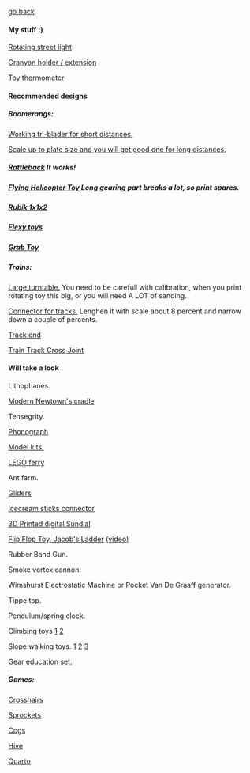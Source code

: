 [go back](../README.md)

#### My stuff :)

[Rotating street light](https://www.thingiverse.com/thing:4544608)

[Cranyon holder / extension](https://www.thingiverse.com/thing:4552610)

[Toy thermometer](https://www.thingiverse.com/thing:4545579)

#### Recommended designs

##### Boomerangs: 

[Working tri-blader for short distances.](https://www.thingiverse.com/thing:1060139)

[Scale up to plate size and you will get good one for long distances. ](https://www.thingiverse.com/thing:28662)

##### [Rattleback](https://www.thingiverse.com/thing:1698598) It works!

##### [Flying Helicopter Toy](https://www.thingiverse.com/thing:1885007) Long gearing part breaks a lot, so print spares.

##### [Rubik 1x1x2](https://www.thingiverse.com/thing:3672641)

##### [Flexy toys](https://www.thingiverse.com/search?q=Flexi&type=things&sort=relevant)

##### [Grab Toy](https://www.thingiverse.com/thing:2768626)

##### Trains:

[Large turntable.](https://www.thingiverse.com/thing:2467374) You need to be carefull with calibration, when you print rotating toy this big, or you will need A LOT of sanding.

[Connector for tracks.](https://www.thingiverse.com/thing:15165) Lenghen it with scale about 8 percent and narrow down a couple of percents.

[Track end](https://www.thingiverse.com/thing:39592)

[Train Track Cross Joint](https://www.thingiverse.com/thing:23209)

#### Will take a look

Lithophanes.

[Modern Newtown's cradle](https://coub.com/view/2eb3on)

Tensegrity.

[Phonograph](https://coub.com/view/299r1)

[Model kits.](https://www.thingiverse.com/tag:model_kit)

[LEGO ferry](https://www.myminifactory.com/object/3d-print-jureline-ferry-allinone-70466)

Ant farm.

[Gliders](https://www.thingiverse.com/search?q=gliders&type=things&sort=relevant)

[Icecream sticks connector](https://www.thingiverse.com/thing:21864)

[3D Printed digital Sundial](https://www.thingiverse.com/search?q=3D+Printed+digital+Sundial&type=things&sort=relevant)

[Flip Flop Toy, Jacob's Ladder](https://www.thingiverse.com/thing:972787)  [(video)](https://www.youtube.com/watch?v=kvR72nPalQY&feature=youtu.be)

Rubber Band Gun.

Smoke vortex cannon.

Wimshurst Electrostatic Machine or Pocket Van De Graaff generator.

Tippe top.

Pendulum/spring clock.

Climbing toys [1](https://www.thingiverse.com/thing:1943901) [2](https://www.thingiverse.com/thing:3333444)

Slope walking toys. [1](https://www.thingiverse.com/search?q=Slope+Walking&dwh=435dc75de832208) [2](https://www.thingiverse.com/thing:170932) [3](https://www.thingiverse.com/thing:652468)

[Gear education set.](https://www.thingiverse.com/thing:1377857)

##### Games:

[Crosshairs](https://www.thingiverse.com/thing:2799087)

[Sprockets](https://www.thingiverse.com/thing:1415457)

[Cogs](https://www.thingiverse.com/thing:3293812)

[Hive](https://www.thingiverse.com/thing:1900248)

[Quarto](https://www.myminifactory.com/object/3d-print-quarto-board-game-46383)
